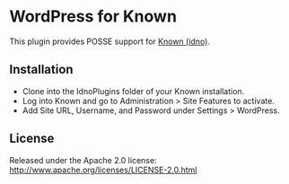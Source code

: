WordPress for Known
================

This plugin provides POSSE support for [Known (idno)](https://github.com/idno/idno). 

Installation
------------

* Clone into the IdnoPlugins folder of your Known installation.
* Log into Known and go to Administration > Site Features to activate.
* Add Site URL, Username, and Password under Settings > WordPress.

License
-------

Released under the Apache 2.0 license: http://www.apache.org/licenses/LICENSE-2.0.html
